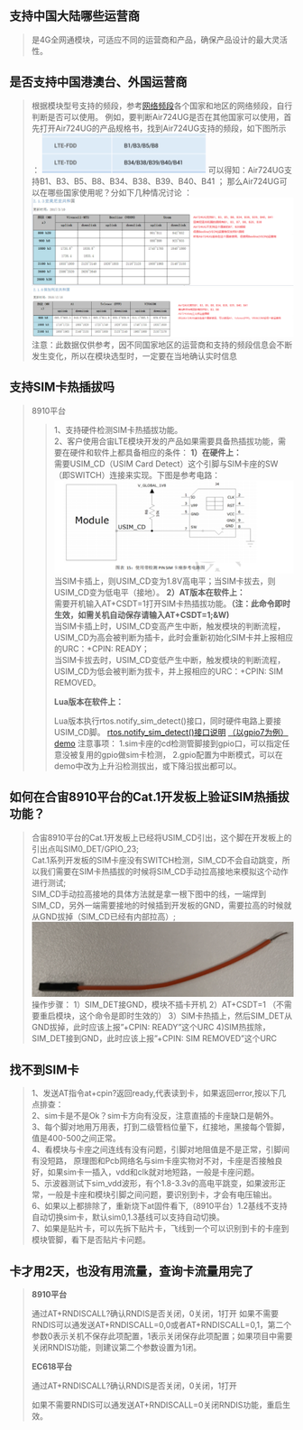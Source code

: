 ## 支持中国大陆哪些运营商
>是4G全网通模块，可适应不同的运营商和产品，确保产品设计的最大灵活性。

## 是否支持中国港澳台、外国运营商
>根据模块型号支持的频段，参考[网络频段](https://e3zt58hesn.feishu.cn/base/JBNOb0gMJa15GVsZzd5cKfBwnWf?table=tblBwnv8g9PKbMac&view=vew9jkvery "网络频段")各个国家和地区的网络频段，自行判断是否可以使用。 
>例如，要判断Air724UG是否在其他国家可以使用，首先打开Air724UG的产品规格书，找到Air724UG支持的频段，如下图所示 ：
>![](../../image/常见问题/SIM卡问题/20210810104958233_image.png)
>可以得知：Air724UG支持B1、B3、B5、B8、B34、B38、B39、B40、B41 ；
>那么Air724UG可以在哪些国家使用呢？分如下几种情况讨论 ：
>![](../../image/常见问题/SIM卡问题/20210810113231255_11.png)
>![](../../image/常见问题/SIM卡问题/20210810114623390_22.png)
>注意：此数据仅供参考，因不同国家地区的运营商和支持的频段信息会不断发生变化，所以在模块选型时，一定要在当地确认实时信息

## 支持SIM卡热插拔吗
>8910平台
>
>>1、支持硬件检测SIM卡热插拔功能。<br>
>>2、客户使用合宙LTE模块开发的产品如果需要具备热插拔功能，需要在硬件和软件上都具备相应的条件：
>>**1）在硬件上：**<br>需要USIM_CD（USIM Card Detect）这个引脚与SIM卡座的SW（即SWITCH）连接来实现。下图是参考电路：<br>
>>![](../../image/常见问题/SIM卡问题/20200817215040735_simdet.png)
>>当SIM卡插上，则USIM_CD变为1.8V高电平；当SIM卡拔去，则USIM_CD变为低电平（接地）。
>>**2）AT版本在软件上：**<br>需要开机输入AT+CSDT=1打开SIM卡热插拔功能。**（注：此命令即时生效，如需关机自动保存请输入AT+CSDT=1;&W)**<br>
>>当SIM卡插上时，USIM_CD变高产生中断，触发模块的判断流程，USIM_CD为高会被判断为插卡，此时会重新初始化SIM卡并上报相应的URC：+CPIN: READY；<br>
>> 当SIM卡拔去时，USIM_CD变低产生中断，触发模块的判断流程，USIM_CD为低会被判断为拔卡，并上报相应的URC：+CPIN: SIM REMOVED。
>>
>>**Lua版本在软件上：**
>>
>>Lua版本执行rtos.notify_sim_detect()接口，同时硬件电路上要接USIM_CD脚。
>>[rtos.notify_sim_detect()接口说明](https://doc.openluat.com/wiki/31?wiki_page_id=3923#rtosnotify_sim_detectnsimconnect_719)
>>[（以gpio7为例）demo](https://cdn.openluat-luatcommunity.openluat.com/attachment/20210308200711388_main.lua)
>>注意事项：
>>1.sim卡座的cd检测管脚接到gpio口，可以指定任意没被复用的gpio做sim卡检测，
>>2.gpio配置为中断模式，可以在demo中改为上升沿检测拔出，或下降沿拔出都可以。

## 如何在合宙8910平台的Cat.1开发板上验证SIM热插拔功能？

>合宙8910平台的Cat.1开发板上已经将USIM_CD引出，这个脚在开发板上的引出点叫SIM0_DET/GPIO_23;<br>
>Cat.1系列开发板的SIM卡座没有SWITCH检测，SIM_CD不会自动跳变，所以我们需要在SIM卡热插拔的时候将SIM_CD手动拉高接地来模拟这个动作进行测试;<br>
>SIM_CD手动拉高接地的具体方法就是拿一根下图中的线，一端焊到SIM_CD，另外一端需要接地的时候插到开发板的GND，需要拉高的时候就从GND拔掉（SIM_CD已经有内部拉高）;<br>
>![](../../image/常见问题/SIM卡问题/20200817221815159_xian.png)<br>
>操作步骤：
>1）SIM_DET接GND，模块不插卡开机
>2）AT+CSDT=1    （不需要重启模块，这个命令是即时生效的）
>3）SIM卡热插上，然后SIM_DET从GND拔掉，此时应该上报”+CPIN: READY”这个URC
>4)SIM热拔除，SIM_DET接到GND，此时应该上报”+CPIN: SIM REMOVED”这个URC

## 找不到SIM卡

>1、发送AT指令at+cpin?返回ready,代表读到卡，如果返回error,按以下几点排查：<br>
>2、sim卡是不是Ok？sim卡方向有没反，注意直插的卡座缺口是朝外。<br>
>3、每个脚对地用万用表，打到二级管档位量下，红接地，黑接每个管脚，值是400-500之间正常。<br>
>4、看模块与卡座之间连线有没有问题，引脚对地阻值是不是正常，引脚间有没短路，
>原理图和Pcb网络名与sim卡座实物对不对，卡座是否接触良好，如果sim卡一插入，vdd和clk就对地短路，一般是卡座问题。<br>
>5、示波器测试下sim_vdd波形，有个1.8-3.3v的高电平跳变，如果波形正常，一般是卡座和模块引脚之间问题，要识别到卡，才会有电压输出。<br>
>6、如果以上都排除了，重新烧下at固件看下,（8910平台）1.2基线不支持自动切换sim卡，默认sim0,1.3基线可以支持自动切换。<br>
>7、如果是贴片卡，可以先拆下贴片卡，飞线到一个可以识别到卡的卡座到模块管脚，看下是否贴片卡问题。<br>

## 卡才用2天，也没有用流量，查询卡流量用完了
>**8910平台**
>
>通过AT+RNDISCALL?确认RNDIS是否关闭，0关闭，1打开
>如果不需要RNDIS可以通发送AT+RNDISCALL=0,0或者AT+RNDISCALL=0,1，第二个参数0表示关机不保存此项配置，1表示关闭保存此项配置；如果项目中需要关闭RNDIS功能，则建议第二个参数设置为1闭。
>
>**EC618平台**
>
>通过AT+RNDISCALL?确认RNDIS是否关闭，0关闭，1打开
>
>如果不需要RNDIS可以通发送AT+RNDISCALL=0关闭RNDIS功能，重启生效。
